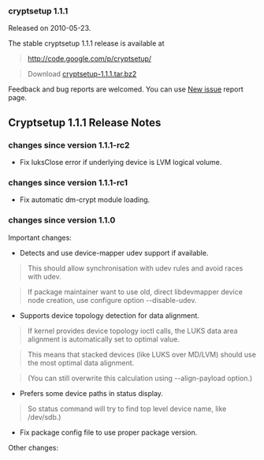 ### cryptsetup 1.1.1 ###
Released on 2010-05-23.

The stable cryptsetup 1.1.1 release is available at

> http://code.google.com/p/cryptsetup/

> Download [cryptsetup-1.1.1.tar.bz2](http://cryptsetup.googlecode.com/files/cryptsetup-1.1.1.tar.bz2)

Feedback and bug reports are welcomed. You can use  [New issue](http://code.google.com/p/cryptsetup/issues/entry) report page.

## Cryptsetup 1.1.1 Release Notes ##

### changes since version 1.1.1-rc2 ###

  * Fix luksClose error if underlying device is LVM logical volume.

### changes since version 1.1.1-rc1 ###

  * Fix automatic dm-crypt module loading.

### changes since version 1.1.0 ###

Important changes:

  * Detects and use device-mapper udev support if available.

> This should allow synchronisation with udev rules and avoid races with udev.

> If package maintainer want to use old, direct libdevmapper device node creation,
> use configure option --disable-udev.

  * Supports device topology detection for data alignment.

> If kernel provides device topology ioctl calls, the LUKS data area
> alignment is automatically set to optimal value.

> This means that stacked devices (like LUKS over MD/LVM)
> should use the most optimal data alignment.

> (You can still overwrite this calculation using --align-payload option.)

  * Prefers some device paths in status display.

> So status command will try to find top level device name, like /dev/sdb.)

  * Fix package config file to use proper package version.

Other changes:
